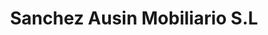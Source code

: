 ---
title: "Sanchez Ausin Mobiliario S.L"
url: /burgos/sanchez-ausin-mobiliario-s-l/
shop: muebles
---